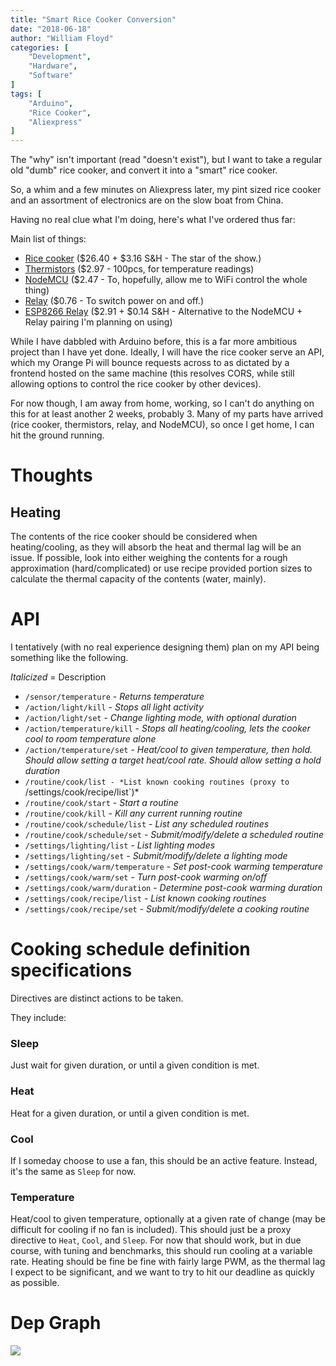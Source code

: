 ```yaml
---
title: "Smart Rice Cooker Conversion"
date: "2018-06-18"
author: "William Floyd"
categories: [
    "Development",
    "Hardware",
    "Software"
]
tags: [
    "Arduino",
    "Rice Cooker",
    "Aliexpress"
]
---
```


The "why" isn't important (read "doesn't exist"), but I want to take a regular old "dumb" rice cooker, and convert it into a "smart" rice cooker.

So, a whim and a few minutes on Aliexpress later, my pint sized rice cooker and an assortment of electronics are on the slow boat from China.

Having no real clue what I'm doing, here's what I've ordered thus far:

Main list of things:

- [Rice cooker](http://ali.onl/128Y) ($26.40 + $3.16 S&H - The star of the show.)
- [Thermistors](http://ali.onl/128Q) ($2.97 - 100pcs, for temperature readings)
- [NodeMCU](http://ali.onl/128R) ($2.47 - To, hopefully, allow me to WiFi control the whole thing)
- [Relay](http://ali.onl/128V) ($0.76 - To switch power on and off.)
- [ESP8266 Relay](http://ali.onl/128T) ($2.91 + $0.14 S&H - Alternative to the NodeMCU + Relay pairing I'm planning on using)

While I have dabbled with Arduino before, this is a far more ambitious project than I have yet done.
Ideally, I will have the rice cooker serve an API, which my Orange Pi will bounce requests across to as dictated by a frontend hosted on the same machine (this resolves CORS, while still allowing options to control the rice cooker by other devices).

For now though, I am away from home, working, so I can't do anything on this for at least another 2 weeks, probably 3.
Many of my parts have arrived (rice cooker, thermistors, relay, and NodeMCU), so once I get home, I can hit the ground running.

# Thoughts

## Heating

The contents of the rice cooker should be considered when heating/cooling, as they will absorb the heat and thermal lag will be an issue.
If possible, look into either weighing the contents for a rough approximation (hard/complicated) or use recipe provided portion sizes to calculate the thermal capacity of the contents (water, mainly).

# API

I tentatively (with no real experience designing them) plan on my API being something like the following.

*Italicized* = Description  

- `/sensor/temperature` - *Returns temperature*
- `/action/light/kill` - *Stops all light activity*
- `/action/light/set` - *Change lighting mode, with optional duration*
- `/action/temperature/kill` - *Stops all heating/cooling, lets the cooker cool to room temperature alone*
- `/action/temperature/set` - *Heat/cool to given temperature, then hold. Should allow setting a target heat/cool rate. Should allow setting a hold duration*
- `/routine/cook/list - *List known cooking routines (proxy to `/settings/cook/recipe/list`)*
- `/routine/cook/start` - *Start a routine*
- `/routine/cook/kill` - *Kill any current running routine*
- `/routine/cook/schedule/list` - *List any scheduled routines*
- `/routine/cook/schedule/set` - *Submit/modify/delete a scheduled routine*
- `/settings/lighting/list` - *List lighting modes*
- `/settings/lighting/set` - *Submit/modify/delete a lighting mode*
- `/settings/cook/warm/temperature` - *Set post-cook warming temperature*
- `/settings/cook/warm/set` - *Turn post-cook warming on/off*
- `/settings/cook/warm/duration` - *Determine post-cook warming duration*
- `/settings/cook/recipe/list` - *List known cooking routines*
- `/settings/cook/recipe/set` - *Submit/modify/delete a cooking routine*

# Cooking schedule definition specifications

Directives are distinct actions to be taken.

They include:

### Sleep
Just wait for given duration, or until a given condition is met.

### Heat
Heat for a given duration, or until a given condition is met.

### Cool
If I someday choose to use a fan, this should be an active feature.
Instead, it's the same as `Sleep` for now.

### Temperature
Heat/cool to given temperature, optionally at a given rate of change (may be difficult for cooling if no fan is included).
This should just be a proxy directive to `Heat`, `Cool`, and `Sleep`.
For now that should work, but in due course, with tuning and benchmarks, this should run cooling at a variable rate.
Heating should be fine be fine with fairly large PWM, as the thermal lag I expect to be significant, and we want to try to hit our deadline as quickly as possible.

# Dep Graph

<img src="/images/rice/connections.svg">
